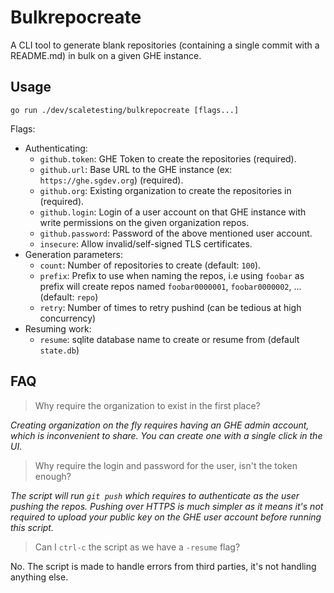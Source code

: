 # Bulkrepocreate

A CLI tool to generate blank repositories (containing a single commit with a README.md) in bulk on a given GHE instance.

## Usage

`go run ./dev/scaletesting/bulkrepocreate [flags...]`

Flags:

- Authenticating:
  - `github.token`: GHE Token to create the repositories (required).
  - `github.url`: Base URL to the GHE instance (ex: `https://ghe.sgdev.org`) (required).
  - `github.org`: Existing organization to create the repositories in (required).
  - `github.login`: Login of a user account on that GHE instance with write permissions on the given organization repos.
  - `github.password`: Password of the above mentioned user account.
  - `insecure`: Allow invalid/self-signed TLS certificates.
- Generation parameters:
  - `count`: Number of repositories to create (default: `100`).
  - `prefix`: Prefix to use when naming the repos, i.e using `foobar` as prefix will create repos named `foobar0000001`, `foobar0000002`, ... (default: `repo`)
  - `retry`: Number of times to retry pushind (can be tedious at high concurrency)
- Resuming work:
  - `resume`: sqlite database name to create or resume from (default `state.db`)

## FAQ

> Why require the organization to exist in the first place?

_Creating organization on the fly requires having an GHE admin account, which is inconvenient to share. You can create one with a single click in the UI._

> Why require the login and password for the user, isn't the token enough?

_The script will run `git push` which requires to authenticate as the user pushing the repos. Pushing over HTTPS is much simpler as it means it's not required to upload your public key on the GHE user account before running this script._

> Can I `ctrl-c` the script as we have a `-resume` flag?

No. The script is made to handle errors from third parties, it's not handling anything else.

